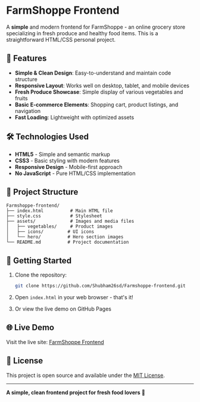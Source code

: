 # FarmShoppe Frontend

A **simple** and modern frontend for FarmShoppe - an online grocery store specializing in fresh produce and healthy food items. This is a straightforward HTML/CSS personal project.

## 🌟 Features

- **Simple & Clean Design**: Easy-to-understand and maintain code structure
- **Responsive Layout**: Works well on desktop, tablet, and mobile devices
- **Fresh Produce Showcase**: Simple display of various vegetables and fruits
- **Basic E-commerce Elements**: Shopping cart, product listings, and navigation
- **Fast Loading**: Lightweight with optimized assets

## 🛠️ Technologies Used

- **HTML5** - Simple and semantic markup
- **CSS3** - Basic styling with modern features
- **Responsive Design** - Mobile-first approach
- **No JavaScript** - Pure HTML/CSS implementation

## 📁 Project Structure

```
Farmshoppe-frontend/
├── index.html          # Main HTML file
├── style.css           # Stylesheet
├── assets/             # Images and media files
│   ├── vegetables/     # Product images
│   ├── icons/         # UI icons
│   └── hero/          # Hero section images
└── README.md          # Project documentation
```

## 🚀 Getting Started

1. Clone the repository:
   ```bash
   git clone https://github.com/Shubham26sd/Farmshoppe-frontend.git
   ```

2. Open `index.html` in your web browser - that's it!

3. Or view the live demo on GitHub Pages

## 🌐 Live Demo

Visit the live site: [FarmShoppe Frontend](https://shubham26sd.github.io/Farmshoppe-frontend/)

## 📄 License

This project is open source and available under the [MIT License](LICENSE).

---

**A simple, clean frontend project for fresh food lovers** 🥬 